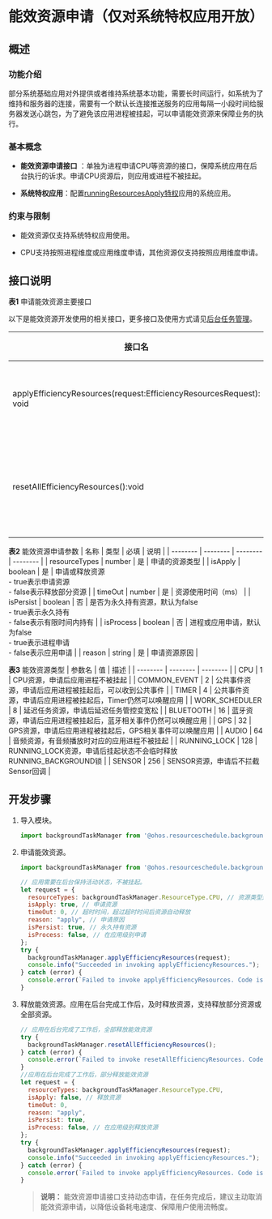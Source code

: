 # 能效资源申请（仅对系统特权应用开放）

## 概述

### 功能介绍

部分系统基础应用对外提供或者维持系统基本功能，需要长时间运行，如系统为了维持和服务器的连接，需要有一个默认长连接推送服务的应用每隔一小段时间给服务器发送心跳包，为了避免该应用进程被挂起，可以申请能效资源来保障业务的执行。

### 基本概念

- **能效资源申请接口** ：单独为进程申请CPU等资源的接口，保障系统应用在后台执行的诉求。申请CPU资源后，则应用或进程不被挂起。

- **系统特权应用**：配置[runningResourcesApply特权](../../device-dev/subsystems/subsys-app-privilege-config-guide.md#可由设备厂商配置的特权)应用的系统应用。

### 约束与限制

- 能效资源仅支持系统特权应用使用。

- CPU支持按照进程维度或应用维度申请，其他资源仅支持按照应用维度申请。

## 接口说明

**表1** 申请能效资源主要接口

以下是能效资源开发使用的相关接口，更多接口及使用方式请见[后台任务管理](../reference/apis/js-apis-resourceschedule-backgroundTaskManager.md)。

| 接口名 | 描述 |
| -------- | -------- |
| applyEfficiencyResources(request:EfficiencyResourcesRequest): void | 申请能效资源 |
| resetAllEfficiencyResources():void | 释放全部能效资源 |

**表2** 能效资源申请参数
| 名称 | 类型 | 必填 | 说明 |
| -------- | -------- | -------- | -------- |
| resourceTypes | number | 是 | 申请的资源类型 |
| isApply | boolean | 是 | 申请或释放资源<br/>- true表示申请资源<br/>- false表示释放部分资源 |
| timeOut | number | 是 | 资源使用时间（ms） |
| isPersist | boolean | 否 | 是否为永久持有资源，默认为false<br/>- true表示永久持有<br/>- false表示有限时间内持有 |
| isProcess | boolean | 否 | 进程或应用申请，默认为false<br/>- true表示进程申请<br/>- false表示应用申请 |
| reason | string | 是 | 申请资源原因 |

**表3** 能效资源类型
| 参数名 | 值 | 描述 |
| -------- | -------- | -------- |
| CPU | 1 | CPU资源，申请后应用进程不被挂起 |
| COMMON_EVENT | 2 | 公共事件资源，申请后应用进程被挂起后，可以收到公共事件 |
| TIMER | 4 | 公共事件资源，申请后应用进程被挂起后，Timer仍然可以唤醒应用 |
| WORK_SCHEDULER | 8 | 延迟任务资源，申请后延迟任务管控变宽松 |
| BLUETOOTH | 16 | 蓝牙资源，申请后应用进程被挂起后，蓝牙相关事件仍然可以唤醒应用 |
| GPS | 32 | GPS资源，申请后应用进程被挂起后，GPS相关事件可以唤醒应用 |
| AUDIO | 64 | 音频资源，有音频播放时对应的应用进程不被挂起 |
| RUNNING_LOCK | 128 | RUNNING_LOCK资源，申请后挂起状态不会临时释放RUNNING_BACKGROUND锁 |
| SENSOR | 256 | SENSOR资源，申请后不拦截Sensor回调 |

## 开发步骤

1. 导入模块。
   
   ```js
   import backgroundTaskManager from '@ohos.resourceschedule.backgroundTaskManager';  
   ```

2. 申请能效资源。
   
   ```js
   import backgroundTaskManager from '@ohos.resourceschedule.backgroundTaskManager';
   
   // 应用需要在后台保持活动状态，不被挂起。
   let request = {
     resourceTypes: backgroundTaskManager.ResourceType.CPU, // 资源类型是CPU资源，保证应用进程不被挂起 
     isApply: true, // 申请资源
     timeOut: 0, // 超时时间，超过超时时间后资源自动释放
     reason: "apply", // 申请原因
     isPersist: true, // 永久持有资源
     isProcess: false, // 在应用级别申请
   };
   try {
     backgroundTaskManager.applyEfficiencyResources(request);
     console.info("Succeeded in invoking applyEfficiencyResources.");
   } catch (error) {
     console.error(`Failed to invoke applyEfficiencyResources. Code is ${error.code} message is ${error.message}`);
   }
   ```

3. 释放能效资源。应用在后台完成工作后，及时释放资源，支持释放部分资源或全部资源。
   
   ```js
   // 应用在后台完成了工作后，全部释放能效资源
   try {
     backgroundTaskManager.resetAllEfficiencyResources();
   } catch (error) {
     console.error(`Failed to invoke resetAllEfficiencyResources. Code is ${error.code} message is ${error.message}`);
   }
   //应用在后台完成了工作后，部分释放能效资源
   let request = {
     resourceTypes: backgroundTaskManager.ResourceType.CPU,
     isApply: false, // 释放资源
     timeOut: 0,
     reason: "apply",
     isPersist: true,
     isProcess: false, // 在应用级别释放资源
   };
   try {
     backgroundTaskManager.applyEfficiencyResources(request);
     console.info("Succeeded in invoking applyEfficiencyResources.");
   } catch (error) {
     console.error(`Failed to invoke applyEfficiencyResources. Code is ${error.code} message is ${error.message}`);
   }
   ```

   > **说明：**
   > 能效资源申请接口支持动态申请，在任务完成后，建议主动取消能效资源申请，以降低设备耗电速度、保障用户使用流畅度。